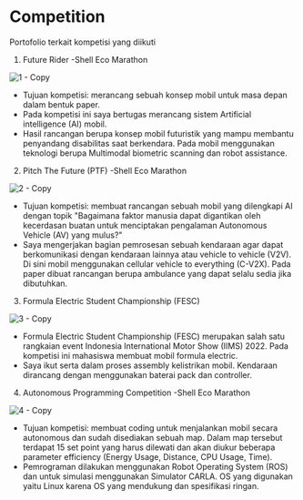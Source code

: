 # Competition
Portofolio terkait kompetisi yang diikuti 

1. Future Rider -Shell Eco Marathon

![1 - Copy](https://user-images.githubusercontent.com/93894711/213559454-5fb3e5a3-0379-44a6-b3eb-73905362c60e.png)

- Tujuan kompetisi: merancang sebuah konsep mobil untuk masa depan dalam bentuk paper. 
- Pada kompetisi ini saya bertugas merancang sistem Artificial intelligence (AI) mobil. 
- Hasil rancangan berupa konsep mobil futuristik yang mampu membantu penyandang disabilitas saat berkendara. Pada mobil menggunakan teknologi berupa Multimodal biometric scanning dan robot assistance.



2. Pitch The Future (PTF) -Shell Eco Marathon

![2 - Copy](https://user-images.githubusercontent.com/93894711/213559933-40f2ba10-c083-420b-a3ff-54834f8a81c1.png)

- Tujuan kompetisi: membuat rancangan sebuah mobil yang dilengkapi AI dengan topik "Bagaimana faktor manusia dapat digantikan oleh kecerdasan buatan untuk menciptakan pengalaman Autonomous Vehicle (AV) yang mulus?"
- Saya mengerjakan bagian pemrosesan sebuah kendaraan agar dapat berkomunikasi dengan kendaraan lainnya atau vehicle to vehicle (V2V). Di sini mobil menggunakan
cellular vehicle to everything (C-V2X). Pada paper dibuat rancangan berupa ambulance yang dapat selalu sedia jika dibutuhkan. 



3. Formula Electric Student Championship (FESC)

![3 - Copy](https://user-images.githubusercontent.com/93894711/213559948-f17e072d-9a8f-4592-a3ad-5d287f94bcaf.png)

- Formula Electric Student Championship (FESC) merupakan salah satu rangkaian event Indonesia International Motor Show (IIMS) 2022. Pada kompetisi ini mahasiswa membuat mobil formula electric.
- Saya ikut serta dalam proses assembly kelistrikan mobil. Kendaraan dirancang dengan menggunakan baterai pack dan controller.



4. Autonomous Programming Competition -Shell Eco Marathon

![4 - Copy](https://user-images.githubusercontent.com/93894711/213559959-8815bc08-7efd-4ff8-99a5-a7e48de74179.png)

- Tujuan kompetisi: membuat coding untuk menjalankan mobil secara autonomous dan sudah disediakan sebuah map. Dalam map tersebut terdapat 15 set point yang harus dilewati dan akan diukur beberapa parameter efficiency (Energy Usage, Distance, CPU Usage, Time).
- Pemrograman dilakukan menggunakan Robot Operating System (ROS) dan untuk simulasi menggunakan Simulator CARLA. OS yang digunakan yaitu Linux karena OS yang mendukung dan spesifikasi ringan.

